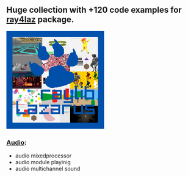 ## Huge collection with +120 code examples for [ray4laz](https://github.com/GuvaCode/ray4laz) package.

<img align="centr" src="raylogo.png" width="256px">

### [Audio](https://github.com/GuvaCode/Ray4Laz-Example/blob/main/examples/audio/):
- audio mixedprocessor
- audio module playinig
- audio multichannel sound




